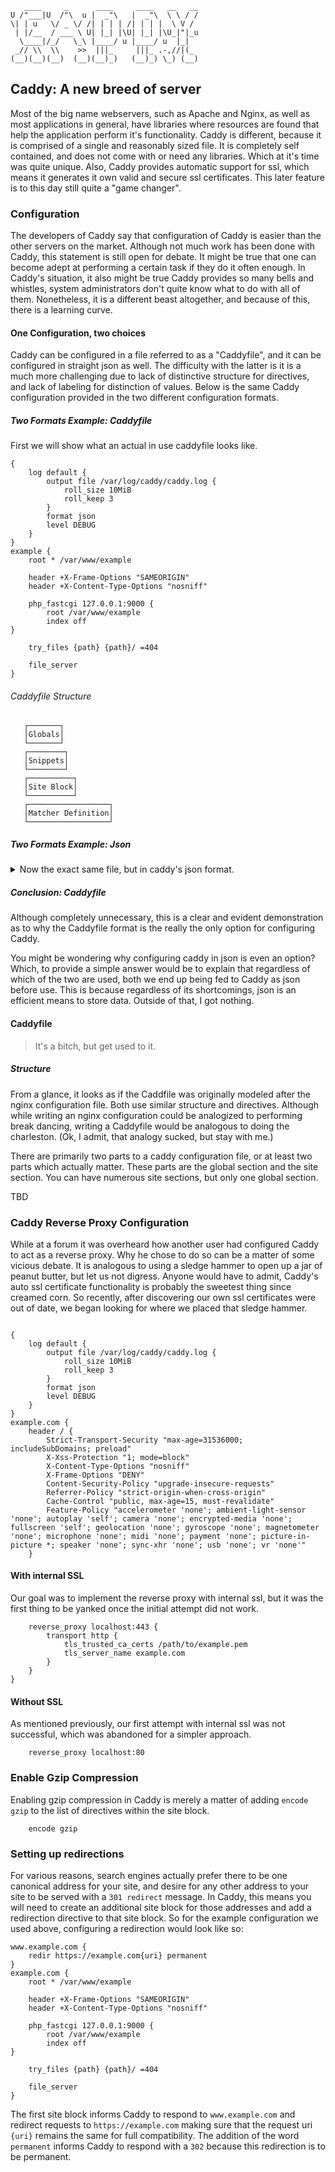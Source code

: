 ```text
   ____     _      ____     ____   __   __ 
U /"___|U  /"\  u |  _"\   |  _"\  \ \ / / 
\| | u   \/ _ \/ /| | | | /| | | |  \ V /  
 | |/__  / ___ \ U| |_| |\U| |_| |\U_|"|_u 
  \____|/_/   \_\ |____/ u |____/ u  |_|   
 _// \\  \\    >>  |||_     |||_ .-,//|(_  
(__)(__)(__)  (__)(__)_)   (__)_) \_) (__) 
```

Caddy: A new breed of server
----------------------------

Most of the big name webservers, such as Apache and Nginx, as well as most applications in general, have
libraries where resources are found that help the application perform it's functionality. Caddy is different,
because it is comprised of a single and reasonably sized file. It is completely self contained, and does not
come with or need any libraries. Which at it's time was quite unique. Also, Caddy provides automatic support
for ssl, which means it generates it own valid and secure ssl certificates. This later feature is to this day
still quite a "game changer". 

### Configuration

The developers of Caddy say that configuration of Caddy is easier than the other servers on the market.
Although not much work has been done with Caddy, this statement is still open for debate. It might be true
that one can become adept at performing a certain task if they do it often enough. In Caddy's situation, it
also might be true Caddy provides so many bells and whistles, system administrators don't quite know what to
do with all of them. Nonetheless, it is a different beast altogether, and because of this, there is a learning
curve.

#### One Configuration, two choices

Caddy can be configured in a file referred to as a "Caddyfile", and it can be configured in straight json as
well. The difficulty with the latter is it is a much more challenging due to lack of distinctive structure for
directives, and lack of labeling for distinction of values. Below is the same Caddy configuration provided in
the two different configuration formats. 

##### Two Formats Example: Caddyfile

First we will show what an actual in use caddyfile looks like.

```caddyfile
{
	log default {
		output file /var/log/caddy/caddy.log {
			roll_size 10MiB
			roll_keep 3
		}
		format json
		level DEBUG
	}
}
example {
	root * /var/www/example
	
	header +X-Frame-Options "SAMEORIGIN"
	header +X-Content-Type-Options "nosniff"

	php_fastcgi 127.0.0.1:9000 {
		root /var/www/example
		index off
}

	try_files {path} {path}/ =404

	file_server 
}
```

###### Caddyfile Structure

```ascii
   ┌───────┐
   │Globals│ 
   └───────┘
   ┌────────┐
   │Snippets│
   └────────┘
   ┌──────────┐
   │Site Block│
   └──────────┘
   ┌──────────────────┐
   │Matcher Definition│
   └──────────────────┘
```

##### Two Formats Example: Json

<details>
<summary>Now the exact same file, but in caddy's json format.</summary>

```json
{
	"logging": {
		"logs": {
			"default": {
				"writer": {
					"filename": "/var/log/caddy/caddy.log",
					"output": "file",
					"roll_keep": 3,
					"roll_size_mb": 10
				},
				"encoder": {
					"format": "json"
				},
				"level": "DEBUG"
			}
		}
	},
	"apps": {
		"http": {
			"servers": {
				"srv0": {
					"listen": [
						":443"
					],
					"routes": [
						{
							"match": [
								{
									"host": [
										"example.com"
									]
								}
							],
							"handle": [
								{
									"handler": "subroute",
									"routes": [
										{
											"handle": [
												{
													"handler": "vars",
													"root": "/var/www/example"
												},
												{
													"handler": "headers",
													"response": {
														"add": {
															"X-Frame-Options": [
																"SAMEORIGIN"
															]
														}
													}
												},
												{
													"handler": "headers",
													"response": {
														"add": {
															"X-Content-Type-Options": [
																"nosniff"
															]
														}
													}
												}
											]
										},
										{
											"handle": [
												{
													"handler": "rewrite",
													"uri": "{http.matchers.file.relative}"
												}
											],
											"match": [
												{
													"file": {
														"try_files": [
															"{http.request.uri.path}",
															"{http.request.uri.path}/",
															"=404"
														]
													}
												}
											]
										},
										{
											"handle": [
												{
													"handler": "reverse_proxy",
													"transport": {
														"protocol": "fastcgi",
														"root": "/var/www/example",
														"split_path": [
															".php"
														]
													},
													"upstreams": [
														{
															"dial": "127.0.0.1:9000"
														}
													]
												}
											],
											"match": [
												{
													"path": [
														"*.php"
													]
												}
											]
										},
										{
											"handle": [
												{
													"handler": "file_server",
													"hide": [
														"./Caddyfile"
													]
												}
											]
										}
									]
								}
							],
							"terminal": true
						}
					]
				}
			}
		}
	}
}
```
</details>

##### Conclusion: Caddyfile

Although completely unnecessary, this is a clear and evident demonstration as to why the Caddyfile format is
the really the only option for configuring Caddy. 

You might be wondering why configuring caddy in json is even an option? Which, to provide a simple answer would
be to explain that regardless of which of the two are used, both we end up being fed to Caddy as json before use.
This is because regardless of its shortcomings, json is an efficient means to store data. Outside of that, I
got nothing.

#### Caddyfile

> It's a bitch, but get used to it.

##### Structure

From a glance, it looks as if the Caddfile was originally modeled after the nginx configuration file. Both use
similar structure and directives. Although while writing an nginx configuration could be analogized to
performing break dancing, writing a Caddyfile would be analogous to doing the charleston. (Ok, I admit, that
analogy sucked, but stay with me.)

There are primarily two parts to a caddy configuration file, or at least two parts which actually matter.
These parts are the global section and the site section. You can have numerous site sections, but only one
global section.

TBD

### Caddy Reverse Proxy Configuration

While at a forum it was overheard how another user had configured Caddy to act as a reverse proxy. Why he
chose to do so can be a matter of some vicious debate. It is analogous to using a sledge hammer to open up a
jar of peanut butter, but let us not digress. Anyone would have to admit, Caddy's auto ssl certificate
functionality is probably the sweetest thing since creamed corn. So recently, after discovering our own ssl
certificates were out of date, we began looking for where we placed that sledge hammer.

```Caddyfile

{
	log default {
		output file /var/log/caddy/caddy.log {
			roll_size 10MiB
			roll_keep 3
		}
		format json
		level DEBUG
	}
}
example.com {
	header / {
	    Strict-Transport-Security "max-age=31536000; includeSubDomains; preload"
	    X-Xss-Protection "1; mode=block"
	    X-Content-Type-Options "nosniff"
	    X-Frame-Options "DENY"
	    Content-Security-Policy "upgrade-insecure-requests"
	    Referrer-Policy "strict-origin-when-cross-origin"
	    Cache-Control "public, max-age=15, must-revalidate"
	    Feature-Policy "accelerometer 'none'; ambient-light-sensor 'none'; autoplay 'self'; camera 'none'; encrypted-media 'none'; fullscreen 'self'; geolocation 'none'; gyroscope 'none'; magnetometer 'none'; microphone 'none'; midi 'none'; payment 'none'; picture-in-picture *; speaker 'none'; sync-xhr 'none'; usb 'none'; vr 'none'"
	} 
```

#### With internal SSL

Our goal was to implement the reverse proxy with internal ssl, but it was the first thing to be yanked once
the initial attempt did not work.

```Caddyfile
	reverse_proxy localhost:443 {
		transport http {
			tls_trusted_ca_certs /path/to/example.pem
			tls_server_name example.com
		}
	}
}
```

#### Without SSL

As mentioned previously, our first attempt with internal ssl was not successful, which was abandoned for a
simpler approach.

```Caddyfile
    reverse_proxy localhost:80
```

### Enable Gzip Compression

Enabling gzip compression in Caddy is merely a matter of adding `encode gzip` to the list of directives within
the site block.

```Caddyfile
    encode gzip
```

### Setting up redirections

For various reasons, search engines actually prefer there to be one canonical address for your site, and
desire for any other address to your site to be served with a `301 redirect` message. In Caddy, this means you
will need to create an additional site block for those addresses and add a redirection directive to that site
block. So for the example configuration we used above, configuring a redirection would look like so:

```Caddyfile
www.example.com {
    redir https://example.com{uri} permanent
}
example.com {
    root * /var/www/example
	
	header +X-Frame-Options "SAMEORIGIN"
	header +X-Content-Type-Options "nosniff"

	php_fastcgi 127.0.0.1:9000 {
		root /var/www/example
		index off
}

	try_files {path} {path}/ =404

	file_server 
}  
```

The first site block informs Caddy to respond to `www.example.com` and redirect requests to
`https://example.com` making sure that the request uri `{uri}` remains the same for full compatibility. The
addition of the word `permanent` informs Caddy to respond with a `302` because this redirection is to be
permanent.
